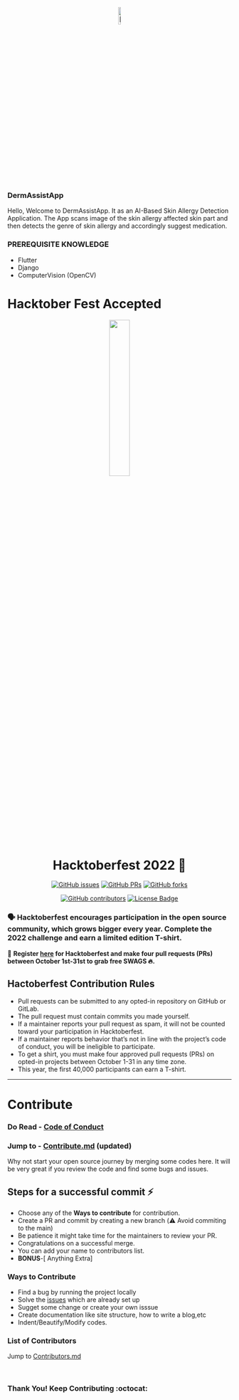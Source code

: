<p align="center">
    <a href="https://blogbook-blog.herokuapp.com/">
        <img src="https://lh3.googleusercontent.com/6YN8jbF_gnQfXe2TtnkoePbs9JvmBU_ZTjpYrmjPgKHGnp9-ECz9K4E3uacdbm5C02nDFs7QUViNbYk5kjZXoR75QOmY_oY6Ui-qZIGMZAUGU5p5vlk=e30" alt="[Project Logo]" width="10%"> 
    </a>
</p> 

### DermAssistApp
Hello,
Welcome to DermAssistApp. It as an AI-Based Skin Allergy Detection Application. The App scans image of the skin allergy affected skin part and then detects the genre of skin allergy and accordingly suggest medication.

### PREREQUISITE KNOWLEDGE
* Flutter
* Django
* ComputerVision (OpenCV)



# Hacktober Fest Accepted 


<p align="center">
    <a href="https://hacktoberfest.digitalocean.com/">
        <img src="https://raw.githubusercontent.com/dsc-iem/DermAssistApp-Hacktoberfest22/main/Hfest-Logo-2-Color-Manga.svg" width="30%">
    </a>
</p>

<h1 align="center"> Hacktoberfest 2022 🎉</h1>

<div align="center">
   
   [![GitHub issues](https://img.shields.io/github/issues/dsc-iem/DermAssistApp-Hacktoberfest22?color=pink&logo=github)](https://github.com/acm-iem/Project-Template-Hacktoberfest22/issues)        [![GitHub PRs](https://img.shields.io/github/issues-pr/dsc-iem/DermAssistApp-Hacktoberfest22?style=social&logo=github)](https://github.com/dsc-iem/DermAssistApp-Hacktoberfest22/pulls)                    [![GitHub forks](https://img.shields.io/github/forks/dsc-iem/DermAssistApp-Hacktoberfest22?logo=git)](https://github.com/dsc-iem/DermAssistApp-Hacktoberfest22/network)
   
   <a href="https://github.com/dsc-iem/DermAssistApp-Hacktoberfest22/contributors"><img alt="GitHub contributors" src="https://img.shields.io/github/contributors/dsc-iem/DermAssistApp-Hacktoberfest22?color=2b9348"></a>
<a href="https://github.com/dsc-iem/DermAssistApp-Hacktoberfest22/blob/master/LICENSE"><img src="https://img.shields.io/github/license/dsc-iem/DermAssistApp-Hacktoberfest22?color=2b9348" alt="License Badge"/></a>
</div>

### 🗣 Hacktoberfest encourages participation in the open source community, which grows bigger every year. Complete the 2022 challenge and earn a limited edition T-shirt.

📢 **Register [here](https://hacktoberfest.digitalocean.com) for Hacktoberfest and make four pull requests (PRs) between October 1st-31st to grab free SWAGS 🔥.**

## Hactoberfest Contribution Rules
- Pull requests can be submitted to any opted-in repository on GitHub or GitLab.
- The pull request must contain commits you made yourself.
- If a maintainer reports your pull request as spam, it will not be counted toward your participation in Hacktoberfest.
- If a maintainer reports behavior that’s not in line with the project’s code of conduct, you will be ineligible to participate.
- To get a shirt, you must make four approved pull requests (PRs) on opted-in projects between October 1-31 in any time zone.
- This year, the first 40,000 participants can earn a T-shirt.
---

# Contribute
   ### Do Read - [Code of Conduct](https://github.com/dsc-iem/DermAssistApp-Hacktoberfest22/blob/main/CODE_OF_CONDUCT.md)
   ### Jump to - [Contribute.md](https://github.com/dsc-iem/DermAssistApp-Hacktoberfest22/blob/main/CONTRIBUTE.md) (updated)
Why not start your open source journey by merging some codes here. It will be very great if you review the code and  find some bugs and issues.

## Steps for a successful commit :zap:
- Choose any of the **Ways to contribute** for contribution.
- Create a PR and commit by creating a new branch (:warning: Avoid commiting to the main)
- Be patience it might take time for the maintainers to review your PR.
- Congratulations on a successful merge.
- You can add your name to contributors list.
- **BONUS**-[ Anything Extra]


 ### Ways to Contribute 
  * Find a bug by running the project locally
  * Solve the [issues](https://github.com/chaitak-gorai/Project-Template-Hacktoberfest22/issues) which are already set up
  * Sugget some change or create your own isssue
  *  Create documentation like site structure, how to write a blog,etc
  *  Indent/Beautify/Modify codes.

### List of Contributors
   Jump to [Contributors.md](https://github.com/dsc-iem/DermAssistApp-Hacktoberfest22/blob/main/contribute.md)
   
<br>
<p align = "center"><h3>Thank You! Keep Contributing :octocat:</h3></p>


